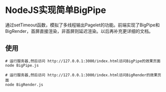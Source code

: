 # NodeJS实现简单BigPipe

通过setTimeout函数，模拟了多线程输出Pagelet的功能。前端实现了BigPipe和BigRender，首屏直接渲染，非首屏则延迟渲染。以后再补充更详细的文档。


## 使用
```
# 运行服务器,然后访问 http://127.0.0.1:3000/index.html访问BigPipe的效果页面
node BigPipe.js 
```

```
# 运行服务器,然后访问 http://127.0.0.1:3000/index.html访问BigRender的效果页面
node BigRender.js 
```
